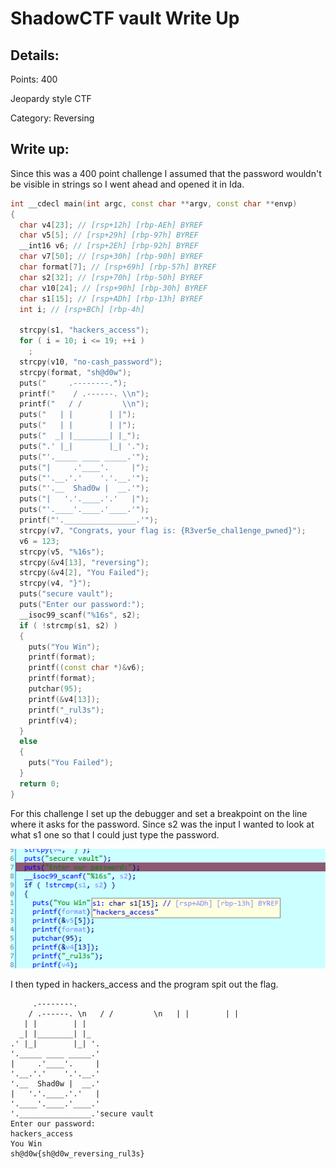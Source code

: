 # ShadowCTF vault Write Up

## Details:
Points: 400

Jeopardy style CTF

Category: Reversing

## Write up:

Since this was a 400 point challenge I assumed that the password wouldn't be visible in strings so I went ahead and opened it in Ida.

``` c++
int __cdecl main(int argc, const char **argv, const char **envp)
{
  char v4[23]; // [rsp+12h] [rbp-AEh] BYREF
  char v5[5]; // [rsp+29h] [rbp-97h] BYREF
  __int16 v6; // [rsp+2Eh] [rbp-92h] BYREF
  char v7[50]; // [rsp+30h] [rbp-90h] BYREF
  char format[7]; // [rsp+69h] [rbp-57h] BYREF
  char s2[32]; // [rsp+70h] [rbp-50h] BYREF
  char v10[24]; // [rsp+90h] [rbp-30h] BYREF
  char s1[15]; // [rsp+ADh] [rbp-13h] BYREF
  int i; // [rsp+BCh] [rbp-4h]

  strcpy(s1, "hackers_access");
  for ( i = 10; i <= 19; ++i )
    ;
  strcpy(v10, "no-cash_password");
  strcpy(format, "sh@d0w");
  puts("     .--------.");
  printf("    / .------. \\n");
  printf("   / /         \\n");
  puts("   | |        | |");
  puts("   | |        | |");
  puts("  _| |________| |_");
  puts(".' |_|        |_| '.");
  puts("'._____ ____ _____.'");
  puts("|     .'____'.     |");
  puts("'.__.'.'    '.'.__.'");
  puts("'.__  Shad0w |  __.'");
  puts("|   '.'.____.'.'   |");
  puts("'.____'.____.'____.'");
  printf("'.________________.'");
  strcpy(v7, "Congrats, your flag is: {R3ver5e_chal1enge_pwned}");
  v6 = 123;
  strcpy(v5, "%16s");
  strcpy(&v4[13], "reversing");
  strcpy(&v4[2], "You Failed");
  strcpy(v4, "}");
  puts("secure vault");
  puts("Enter our password:");
  __isoc99_scanf("%16s", s2);
  if ( !strcmp(s1, s2) )
  {
    puts("You Win");
    printf(format);
    printf((const char *)&v6);
    printf(format);
    putchar(95);
    printf(&v4[13]);
    printf("_rul3s");
    printf(v4);
  }
  else
  {
    puts("You Failed");
  }
  return 0;
}
```

For this challenge I set up the debugger and set a breakpoint on the line where it asks for the password. Since s2 was the input I wanted to look at what s1 one so that I could just type the password.

![key](./Photos/key.png)

I then typed in hackers_access and the program spit out the flag.

```
     .--------.
    / .------. \n   / /         \n   | |        | |
   | |        | |
  _| |________| |_
.' |_|        |_| '.
'._____ ____ _____.'
|     .'____'.     |
'.__.'.'    '.'.__.'
'.__  Shad0w |  __.'
|   '.'.____.'.'   |
'.____'.____.'____.'
'.________________.'secure vault
Enter our password:
hackers_access
You Win
sh@d0w{sh@d0w_reversing_rul3s}
```